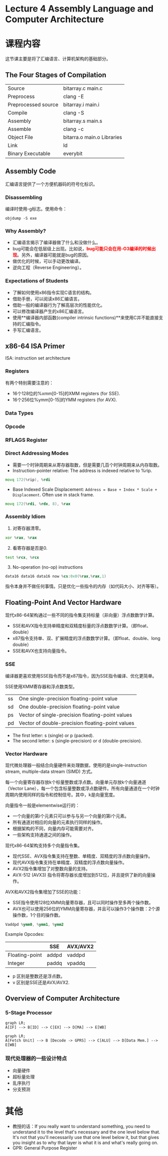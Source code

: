 # Lecture 4 Assembly Language and Computer Architecture
# 课程内容
这节课主要是将了汇编语言、计算机架构的基础部分。

## The Four Stages of Compilation
| | |
|-|-|
| Source | bitarray.c main.c |
| Preprocess | clang -E |
| Preprocessed source | bitarray.i main.i |
| Compile | clang -S |
| Assembly | bitarray.s main.s |
| Assemble | clang -c |
| Object File | bitarra.o main.o  Libraries |
| Link | ld |
| Binary Executable | everybit |

## Assembly Code
汇编语言提供了一个方便机器码的符号化标识。

### Disassembling
编译时使用-g标志。使用命令：
``` shell
objdump -S exe
```

### Why Assembly?
- 汇编语言揭示了编译器做了什么和没做什么。
- bug可能会在低层级上出现。比如说，<font color=red>**bug可能只会在用-O3编译的时候出现**</font>。另外，编译器可能就是bug的原因。
- 做优化的时候，可以手动更改编译。
- 逆向工程（Reverse Engineering）。

### Expectations of Students
- 了解如何使用x86指令实现C语言的结构。
- 借助手册，可以阅读x86汇编语言。
- 借助一般的编译器行为了解高层次的性能优化。
- 可以修改编译器产生的x86汇编语言。
- 使用**编译器内部函数(compiler intrinsic functions)**来使用C并不能直接支持的汇编指令。
- 手写汇编语言。

## x86-64 ISA Primer
ISA: instruction set architecture

### Registers
有两个特别需要注意的：
- 16个128位的%xmm[0-15]的XMM registers (for SSE).
- 16个256位%ymm[0-15]的YMM registers (for AVX).

### Data Types
### Opcode
### RFLAGS Register
### Direct Addressing Modes
- 需要一个时钟周期来从寄存器取数，但是需要几百个时钟周期来从内存取数。
- Instruction-pointer relative: The address is indexed relative to %rip.
``` asm
movq 172(%rip), %rdi
```
- Base Indexed Scale Displacement: `Address = Base + Index * Scale + Displacement`. Often use in stack frame.
``` asm
movq 172(%rdi, %rdx, 8), %rax
```
### Assembly Idiom
1. 对寄存器清零。
``` asm
xor %rax, %rax
```

2. 看寄存器是否是0.
``` asm
test %rcx, %rcx
```

3. No-operation (no-op) instructions
``` asm
data16 data16 data16 now %cs:0x0(%rax,%rax,1)
```
指令本身并不做任何事情。只是优化一些指令的内存（如代码大小、对齐等等）。

## Floating-Point And Vector Hardware
现代x86-64架构通过一些不同的指令集支持标量（非向量）浮点数数学计算。
- SSE和AVX指令支持单精度和双精度标量的浮点数数学计算。（即float、double）
- x87指令支持单、双、扩展精度的浮点数数学计算。（即float、double、long double）
- SSE和AVX也支持向量指令。

### SSE
编译器更喜欢使用SSE指令而不是x87指令，因为SSE指令编译、优化更简单。 

SSE使用XMM寄存器和浮点数类型。

| | |
|-|-|
| ss | One single-precision floating-point value |
| sd | One double-precision floating-point value |
| ps | Vector of single-precision floating-point values |
| pd | Vector of double-precision floating-point values |

- The first letter: s (single) or p (packed).
- The second letter: s (single-precision) or d (double-precision).

### Vector Hardware
现代微处理器一般结合向量硬件来处理数据，使用的是single-instruction stream, multiple-data stream (SIMD) 方式。

每一个向量寄存器存放k个标量整数或浮点数。向量单元存放k个向量通道（Vector Lane），每一个包含标量整数或浮点数硬件。所有向量通道在一个时钟周期内使用同样的指令和控制信号。其中，k是向量宽度。

向量指令一般是elementwise运行的：
- 一个向量的第i个元素只可以参与与另一个向量的第i个元素。
- 所有通道对相应的向量的元素执行同样的操作。
- 根据架构的不同，向量内存可能需要对齐。
- 一些架构支持通道之间的操作。

现代x86-64架构支持多个向量指令集。
- 现代SSE、AVX指令集支持在整数、单精度、双精度的浮点数向量操作。
- 现代AVX指令集支持在单精度、双精度的浮点数向量操作。
- AVX2指令集增加了对整数向量的支持。
- AVX-512 (AVX3) 指令将寄存器长度增加到512位，并且提供了新的向量操作。

AVX和AVX2指令集增加了SSE的功能：
- SSE指令使用128位XMM向量寄存器，且可以同时操作至多两个操作数。
- AVX也可以使用256位的YMM向量寄存器，并且可以操作3个操作数：2个源操作数，1个目的操作数。
``` asm
Vaddpd %ymm0, %ymm1, %ymm2
```

Example Opcodes:

| | SSE | AVX/AVX2 |
|-|-|-|
| Floating-point | addpd | vaddpd |
| Integer | paddq | vpaddq |

- p 区别是整数还是浮点数。
- v 区别是SSE还是AVX/AVX2.

## Overview of Computer Architecture
### 5-Stage Processor
``` mermaid
graph LR;
A[IF] --> B[ID] --> C[EX] --> D[MA] --> E[WB]
```

``` mermaid
graph LR;
A[Fetch Unit] --> B [Decode -> GPRS] --> C[ALU] --> D[Data Mem.] --> E[WB]
```

### 现代处理器的一些设计特点
- 向量硬件
- 超标量处理
- 乱序执行
- 分支预测

# 其他
- 教授的话：If you really want to understand something, you need to understand it to the level that's necessary and the one level below that. It's not that you'll necessarily use that one level below it, but that gives you insight as to why that layer is what it is and what's really going on.
- GPR: General Purpose Register
